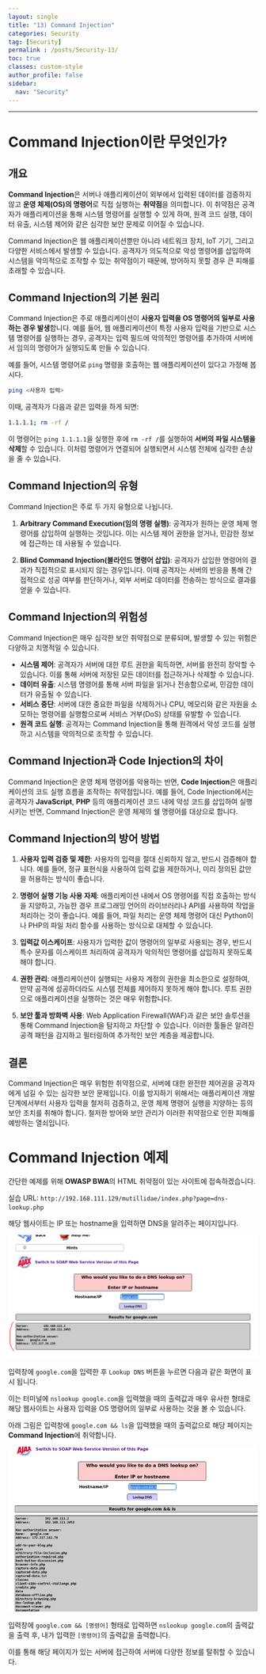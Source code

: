 ```yaml
---
layout: single
title: "13) Command Injection"
categories: Security
tag: [Security]
permalink : /posts/Security-13/
toc: true
classes: custom-style
author_profile: false
sidebar:
  nav: "Security"
---
```


<hr>

# Command Injection이란 무엇인가?

## 개요

**Command Injection**은 서버나 애플리케이션이 외부에서 입력된 데이터를 검증하지 않고 **운영 체제(OS)의 명령어**로 직접 실행하는 **취약점**을 의미합니다. 이 취약점은 공격자가 애플리케이션을 통해 시스템 명령어를 실행할 수 있게 하며, 원격 코드 실행, 데이터 유출, 시스템 제어와 같은 심각한 보안 문제로 이어질 수 있습니다.

Command Injection은 웹 애플리케이션뿐만 아니라 네트워크 장치, IoT 기기, 그리고 다양한 서비스에서 발생할 수 있습니다. 공격자가 의도적으로 악성 명령어를 삽입하여 시스템을 악의적으로 조작할 수 있는 취약점이기 때문에, 방어하지 못할 경우 큰 피해를 초래할 수 있습니다.

## Command Injection의 기본 원리

Command Injection은 주로 애플리케이션이 **사용자 입력을 OS 명령어의 일부로 사용하는 경우 발생**합니다. 예를 들어, 웹 애플리케이션이 특정 사용자 입력을 기반으로 시스템 명령어를 실행하는 경우, 공격자는 입력 필드에 악의적인 명령어를 추가하여 서버에서 임의의 명령어가 실행되도록 만들 수 있습니다.

예를 들어, 시스템 명령어로 `ping` 명령을 호출하는 웹 애플리케이션이 있다고 가정해 봅시다.

```bash
ping <사용자 입력>
```

이때, 공격자가 다음과 같은 입력을 하게 되면:

```bash
1.1.1.1; rm -rf /
```

이 명령어는 `ping 1.1.1.1`을 실행한 후에 `rm -rf /`를 실행하여 **서버의 파일 시스템을 삭제**할 수 있습니다. 이처럼 명령어가 연결되어 실행되면서 시스템 전체에 심각한 손상을 줄 수 있습니다.

## Command Injection의 유형

Command Injection은 주로 두 가지 유형으로 나뉩니다.

1. <b>Arbitrary Command Execution(임의 명령 실행)</b>: 공격자가 원하는 운영 체제 명령어를 삽입하여 실행하는 것입니다. 이는 시스템 제어 권한을 얻거나, 민감한 정보에 접근하는 데 사용될 수 있습니다.

2. <b>Blind Command Injection(블라인드 명령어 삽입)</b>: 공격자가 삽입한 명령어의 결과가 직접적으로 표시되지 않는 경우입니다. 이때 공격자는 서버의 반응을 통해 간접적으로 성공 여부를 판단하거나, 외부 서버로 데이터를 전송하는 방식으로 결과를 얻을 수 있습니다.

## Command Injection의 위험성

Command Injection은 매우 심각한 보안 취약점으로 분류되며, 발생할 수 있는 위험은 다양하고 치명적일 수 있습니다.

- <b>시스템 제어</b>: 공격자가 서버에 대한 루트 권한을 획득하면, 서버를 완전히 장악할 수 있습니다. 이를 통해 서버에 저장된 모든 데이터를 접근하거나 삭제할 수 있습니다.
- <b>데이터 유출</b>: 시스템 명령어를 통해 서버 파일을 읽거나 전송함으로써, 민감한 데이터가 유출될 수 있습니다.
- <b>서비스 중단</b>: 서버에 대한 중요한 파일을 삭제하거나 CPU, 메모리와 같은 자원을 소모하는 명령어를 실행함으로써 서비스 거부(DoS) 상태를 유발할 수 있습니다.
- <b>원격 코드 실행</b>: 공격자는 Command Injection을 통해 원격에서 악성 코드를 실행하고 시스템을 악의적으로 조작할 수 있습니다.

## Command Injection과 Code Injection의 차이

Command Injection은 운영 체제 명령어를 악용하는 반면, **Code Injection**은 애플리케이션의 코드 실행 흐름을 조작하는 취약점입니다. 예를 들어, Code Injection에서는 공격자가 **JavaScript**, **PHP** 등의 애플리케이션 코드 내에 악성 코드를 삽입하여 실행시키는 반면, Command Injection은 운영 체제의 쉘 명령어를 대상으로 합니다.

## Command Injection의 방어 방법

1. <b>사용자 입력 검증 및 제한</b>: 사용자의 입력을 절대 신뢰하지 않고, 반드시 검증해야 합니다. 예를 들어, 정규 표현식을 사용하여 입력 값을 제한하거나, 미리 정의된 값만을 허용하는 방식이 좋습니다.

2. <b>명령어 실행 기능 사용 자제</b>: 애플리케이션 내에서 OS 명령어를 직접 호출하는 방식을 지양하고, 가능한 경우 프로그래밍 언어의 라이브러리나 API를 사용하여 작업을 처리하는 것이 좋습니다. 예를 들어, 파일 처리는 운영 체제 명령어 대신 Python이나 PHP의 파일 처리 함수를 사용하는 방식으로 대체할 수 있습니다.

3. <b>입력값 이스케이프</b>: 사용자가 입력한 값이 명령어의 일부로 사용되는 경우, 반드시 특수 문자를 이스케이프 처리하여 공격자가 악의적인 명령어를 삽입하지 못하도록 해야 합니다.

4. <b>권한 관리</b>: 애플리케이션이 실행되는 사용자 계정의 권한을 최소한으로 설정하여, 만약 공격에 성공하더라도 시스템 전체를 제어하지 못하게 해야 합니다. 루트 권한으로 애플리케이션을 실행하는 것은 매우 위험합니다.

5. <b>보안 툴과 방화벽 사용</b>: Web Application Firewall(WAF)과 같은 보안 솔루션을 통해 Command Injection을 탐지하고 차단할 수 있습니다. 이러한 툴들은 알려진 공격 패턴을 감지하고 필터링하여 추가적인 보안 계층을 제공합니다.

## 결론

Command Injection은 매우 위험한 취약점으로, 서버에 대한 완전한 제어권을 공격자에게 넘길 수 있는 심각한 보안 문제입니다. 이를 방지하기 위해서는 애플리케이션 개발 단계에서부터 사용자 입력을 철저히 검증하고, 운영 체제 명령어 실행을 지양하는 등의 보안 조치를 취해야 합니다. 철저한 방어와 보안 관리가 이러한 취약점으로 인한 피해를 예방하는 열쇠입니다.

# Command Injection 예제

간단한 예제를 위해 **OWASP BWA**의 HTML 취약점이 있는 사이트에 접속하겠습니다.

실습 URL: `http://192.168.111.129/mutillidae/index.php?page=dns-lookup.php`

해당 웹사이트는 IP 또는 hostname을 입력하면 DNS을 알려주는 페이지입니다.

<p id="img_center">
  <img 
        src="../../assets/images/Security/13-01.PNG"
        alt="image"
        title="image"
  >
</p>

입력창에 `google.com`을 입력한 후 `Lookup DNS` 버튼을 누르면 다음과 같은 화면이 표시 됩니다.

이는 터미널에 `nslookup google.com`을 입력했을 때의 출력값과 매우 유사한 형태로 해당 웹사이트는 사용자 입력을 OS 명령어의 일부로 사용하는 것을 볼 수 있습니다.

아래 그림은 입력창에 `google.com && ls`을 입력했을 때의 출력값으로 해당 페이지는 **Command Injection**에 취약합니다.

<p id="img_center">
  <img 
        src="../../assets/images/Security/13-02.PNG"
        alt="image"
        title="image"
  >
</p>

입력창에 `google.com && [명령어]` 형태로 입력하면 `nslookup google.com`의 출력값을 출력 후, 내가 입력한 `[명령어]`의 출력값을 출력합니다.

이를 통해 해당 페이지가 있는 서버에 접근하여 서버에 다양한 정보를 탈취할 수 있습니다.
